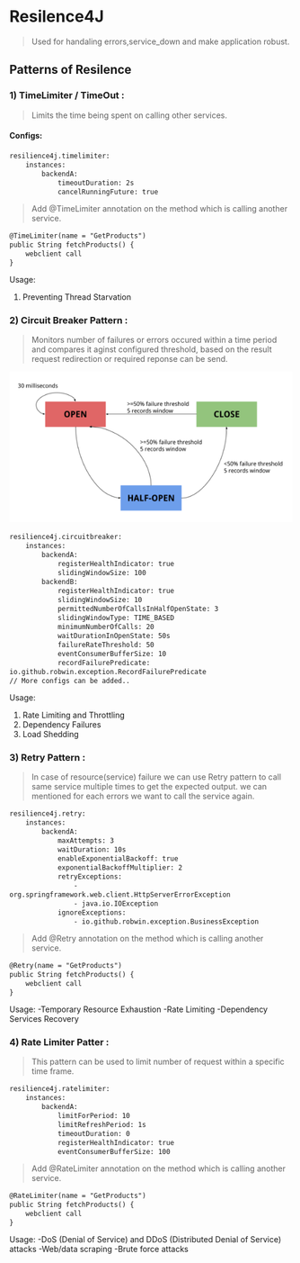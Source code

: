 # Resilence4J
> Used for handaling errors,service_down and make application robust. 

## Patterns of Resilence
### 1) TimeLimiter / TimeOut :
> Limits the time being spent on calling other services.
#### Configs:
```
resilience4j.timelimiter:
    instances:
        backendA:
            timeoutDuration: 2s
            cancelRunningFuture: true
```
> Add @TimeLimiter annotation on the method which is calling another service.
```
@TimeLimiter(name = "GetProducts")
public String fetchProducts() {
    webclient call
}
```
Usage:
1) Preventing Thread Starvation

### 2) Circuit Breaker Pattern :
> Monitors number of failures or errors occured within a time period and compares it aginst configured threshold, based on the result request redirection or required reponse can be send. 

![Resilience4J](/resilience4j_flowChart.webp)

```
resilience4j.circuitbreaker:
    instances:
        backendA:
            registerHealthIndicator: true
            slidingWindowSize: 100
        backendB:
            registerHealthIndicator: true
            slidingWindowSize: 10
            permittedNumberOfCallsInHalfOpenState: 3
            slidingWindowType: TIME_BASED
            minimumNumberOfCalls: 20
            waitDurationInOpenState: 50s
            failureRateThreshold: 50
            eventConsumerBufferSize: 10
            recordFailurePredicate: io.github.robwin.exception.RecordFailurePredicate
// More configs can be added..
```
Usage:
1) Rate Limiting and Throttling
2) Dependency Failures
3) Load Shedding

### 3) Retry Pattern : 
> In case of resource(service) failure we can use Retry pattern to call same service multiple times to get the expected output.
> we can mentioned for each errors we want to call the service again.

```
resilience4j.retry:
    instances:
        backendA:
            maxAttempts: 3
            waitDuration: 10s
            enableExponentialBackoff: true
            exponentialBackoffMultiplier: 2
            retryExceptions:
                - org.springframework.web.client.HttpServerErrorException
                - java.io.IOException
            ignoreExceptions:
                - io.github.robwin.exception.BusinessException
```
> Add @Retry annotation on the method which is calling another service.
```
@Retry(name = "GetProducts")
public String fetchProducts() {
    webclient call
}
```
Usage: 
-Temporary Resource Exhaustion
-Rate Limiting
-Dependency Services Recovery

### 4) Rate Limiter Patter :
> This pattern can be used to limit number of request within a specific time frame.
```
resilience4j.ratelimiter:
    instances:
        backendA:
            limitForPeriod: 10
            limitRefreshPeriod: 1s
            timeoutDuration: 0
            registerHealthIndicator: true
            eventConsumerBufferSize: 100
```
> Add @RateLimiter annotation on the method which is calling another service.
```
@RateLimiter(name = "GetProducts")
public String fetchProducts() {
    webclient call
}
```
Usage:
-DoS (Denial of Service) and DDoS (Distributed Denial of Service) attacks
-Web/data scraping
-Brute force attacks
